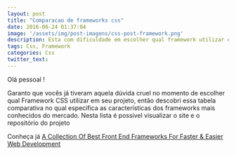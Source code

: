 ```yaml
---
layout: post
title: "Comparacao de frameworks css"
date: 2016-06-24 01:37:04
image: '/assets/img/post-imagens/css-post-framework.png'
description: Esta com dificuldade em escolher qual framework utilizar em seu projeto? Veja essa tabela comparativa dos frameworks css mais conhecidos no mercado.
tags: Css, Framework
categories: Css
twitter_text:
---
```

<p>Olá pessoal ! </p>

<p>Garanto que vocês já tiveram aquela dúvida cruel no momento de escolher qual Framework CSS utilizar em seu projeto, então descobri essa tabela comparativa no qual especifica as características dos frameworks mais conhecidos do mercado. Nesta lista é possivel visualizar o site e o repositório do projeto</p>

Conheça já <a href="http://usablica.github.io/front-end-frameworks/compare.html">A Collection Of Best Front End Frameworks For Faster & Easier Web Development</a>
